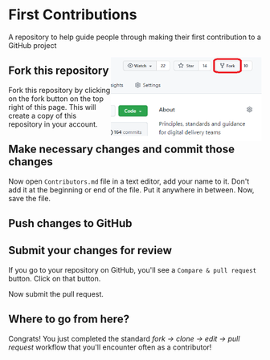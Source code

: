 # First Contributions
A repository to help guide people through making their first contribution to a GitHub project

<img align="right" width="300" src="images/fork.png" alt="fork this repository" />

## Fork this repository

Fork this repository by clicking on the fork button on the top right of this page.
This will create a copy of this repository in your account.

## Make necessary changes and commit those changes

Now open `Contributors.md` file in a text editor, add your name to it. Don't add it at the beginning or end of the file. Put it anywhere in between. Now, save the file.


## Push changes to GitHub


## Submit your changes for review

If you go to your repository on GitHub, you'll see a `Compare & pull request` button. Click on that button.


Now submit the pull request.


## Where to go from here?

Congrats! You just completed the standard _fork -> clone -> edit -> pull request_ workflow that you'll encounter often as a contributor!
